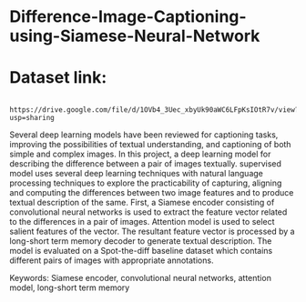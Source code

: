 # Difference-Image-Captioning-using-Siamese-Neural-Network

# Dataset link: 
     https://drive.google.com/file/d/1OVb4_3Uec_xbyUk90aWC6LFpKsIOtR7v/view?usp=sharing
     
     
Several deep learning models have been reviewed for captioning tasks, improving the possibilities of textual understanding, 
and captioning of both simple and complex images. In this project, a deep learning model for describing the difference between a pair of images textually. supervised model uses several deep learning techniques with natural language processing techniques to explore the practicability of capturing, aligning and computing the differences between two image features and to produce textual description of the same. First, a Siamese encoder consisting of convolutional neural networks is used to extract the feature vector related to the differences in a pair of images. Attention model is used to select salient features of the vector. The resultant feature vector is processed by a long-short term memory decoder to generate textual description. The model is evaluated on a Spot-the-diff baseline dataset which contains different pairs of images with appropriate annotations.

Keywords: Siamese encoder, convolutional neural networks, attention model, long-short term memory
